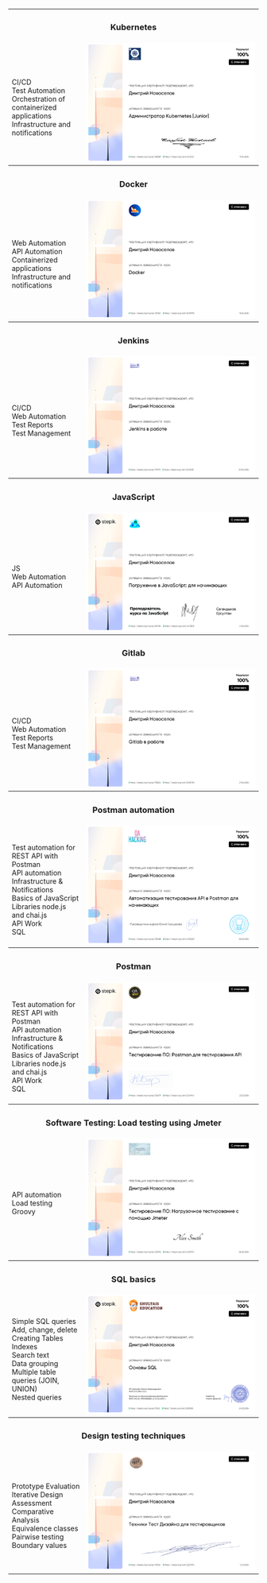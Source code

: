 <table>
    <tr>
        <th colspan="2" style="text-align:center;"><h3>Kubernetes</h3></th>
    </tr>
    <tr>
        <td width="30%">
            <br>CI/CD
            <br>Test Automation
            <br>Orchestration of containerized applications 
            <br>Infrastructure and notifications
        </td>
        <td width="70%">
            <img src="images/kubernetes.png" width="100%" title="Kubernetes">
        </td>
    </tr>
    <tr>
        <th colspan="2" style="text-align:center;"><h3>Docker</h3></th>
    </tr>
    <tr>
        <td width="30%">
            <br>Web Automation
            <br>API Automation
            <br>Containerized applications 
            <br>Infrastructure and notifications
        </td>
        <td width="70%">
            <img src="images/docker.png" width="100%" title="Docker">
        </td>
    </tr>
    <tr>
        <th colspan="2" style="text-align:center;"><h3>Jenkins</h3></th>
    </tr>
    <tr>
        <td width="30%">
            <br>CI/CD
            <br>Web Automation
            <br>Test Reports
            <br>Test Management
        </td>
        <td width="70%">
            <img src="images/jenkins.png" width="100%" title="jenkins">
        </td>
    </tr>
    <tr>
        <th colspan="2" style="text-align:center;"><h3>JavaScript</h3></th>
    </tr>
    <tr>
        <td width="30%">
            <br>JS
            <br>Web Automation
            <br>API Automation
        </td>
        <td width="70%">
            <img src="images/javaScript.png" width="100%" title="JavaScript">
        </td>
    </tr>
    <tr>
        <th colspan="2" style="text-align:center;"><h3>Gitlab</h3></th>
    </tr>
    <tr>
        <td width="30%">
            <br>CI/CD
            <br>Web Automation
            <br>Test Reports
            <br>Test Management
        </td>
        <td width="70%">
            <img src="images/gitlab.png" width="100%" title="Gitlab">
        </td>
    </tr>
    <tr>
        <th colspan="2" style="text-align:center;"><h3>Postman automation</h3></th>
    </tr>
    <tr>
        <td width="30%">
            <br>Test automation for REST API with Postman
            <br>API automation
            <br>Infrastructure & Notifications
            <br>Basics of JavaScript
            <br>Libraries node.js and chai.js
            <br>API Work
            <br>SQL
        </td>
        <td width="70%">
            <img src="images/automatization_postman.png" width="100%" title="Postman automation">
        </td>
    </tr>
    <tr>
        <th colspan="2" style="text-align:center;"><h3>Postman</h3></th>
    </tr>
    <tr>
        <td width="30%">
            <br>Test automation for REST API with Postman
            <br>API automation
            <br>Infrastructure & Notifications
            <br>Basics of JavaScript
            <br>Libraries node.js and chai.js
            <br>API Work
            <br>SQL
        </td>
        <td width="70%">
            <img src="images/postman_api.png" width="100%" title="Postman">
        </td>
    </tr>
    <tr>
        <th colspan="2" style="text-align:center;"><h3>Software Testing: Load testing using Jmeter</h3></th>
    </tr>
    <tr>
        <td width="30%">
            <br>API automation
            <br>Load testing
            <br>Groovy
        </td>
        <td width="70%">
            <img src="images/jmeter.png" width="100%" title="Jmeter">
        </td>
    </tr>
    <tr>
        <th colspan="2" style="text-align:center;"><h3>SQL basics</h3></th>
    </tr>
    <tr>
        <td width="30%">
            <br>Simple SQL queries
            <br>Add, change, delete
            <br>Creating Tables
            <br>Indexes
            <br>Search text
            <br>Data grouping
            <br>Multiple table queries (JOIN, UNION)
            <br>Nested queries
        </td>
        <td width="70%">
            <img src="images/sql.png" width="100%" title="SQL">
        </td>
    </tr> 
        <tr>
        <th colspan="2" style="text-align:center;"><h3>Design testing techniques</h3></th>
    </tr>
    <tr>
        <td width="30%">
            <br>Prototype Evaluation
            <br>Iterative Design Assessment
            <br>Comparative Analysis
            <br>Equivalence classes
            <br>Pairwise testing
            <br>Boundary values
        </td>
        <td width="70%">
            <img src="images/test_design.png" width="100%" title="Design testing techniques">
        </td>
    </tr> 
</table>
